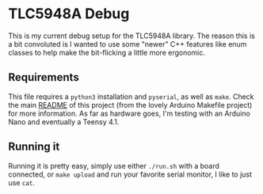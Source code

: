 # TLC5948A Debug
This is my current debug setup for the TLC5948A library. The reason this is a bit convoluted is I wanted to use some "newer" C++ features like enum classes to help make the bit-flicking a little more ergonomic.

## Requirements
This file requires a `python3` installation and `pyserial`, as well as `make`. Check the main [README](https://github.com/WilliamASumner/TLC5948-Project) of this project (from the lovely Arduino Makefile project) for more information. As far as hardware goes, I'm testing with an Arduino Nano and eventually a Teensy 4.1.

## Running it
Running it is pretty easy, simply use either `./run.sh` with a board connected, or `make upload` and run your favorite serial monitor, I like to just use `cat`.
